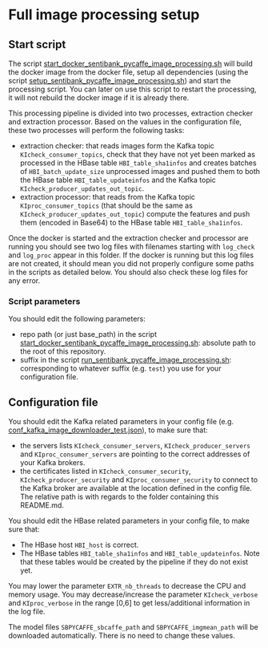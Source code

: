 # Full image processing setup

## Start script

The script [start_docker_sentibank_pycaffe_image_processing.sh](start_docker_sentibank_pycaffe_image_processing.sh) 
will build the docker image from the docker file, setup all dependencies (using the script 
[setup_sentibank_pycaffe_image_processing.sh](setup_sentibank_pycaffe_image_processing.sh)) and start the 
processing script. You can later on use this script to restart the processing, it will not rebuild the docker image 
if it is already there.

This processing pipeline is divided into two processes, extraction checker and extraction processor.
Based on the values in the configuration file, these two processes will perform the following tasks:
 
- extraction checker: that reads images form the Kafka topic `KIcheck_consumer_topics`,
check that they have not yet been marked as processed in the HBase table `HBI_table_sha1infos`
and creates batches of `HBI_batch_update_size` unprocessed images and pushed them to both 
the HBase table `HBI_table_updateinfos` and the Kafka topic `KIcheck_producer_updates_out_topic`.
- extraction processor: that reads from the Kafka topic `KIproc_consumer_topics` (that should be the same as 
`KIcheck_producer_updates_out_topic`) compute the features and push them (encoded in Base64) to the HBase table `HBI_table_sha1infos`. 

Once the docker is started and the extraction checker and processor are running you should see
two log files with filenames starting with `log_check` and `log_proc` appear in this folder.
If the docker is running but this log files are not created, it should mean you 
did not properly configure some paths in the scripts as detailed below. 
You should also check these log files for any error.  

### Script parameters

You should edit the following parameters:

- repo path (or just base_path) in the script [start_docker_sentibank_pycaffe_image_processing.sh](start_docker_sentibank_pycaffe_image_processing.sh): absolute path to the root of this repository. 
- suffix in the script [run_sentibank_pycaffe_image_processing.sh](run_sentibank_pycaffe_image_processing.sh): corresponding to whatever suffix (e.g. `test`) you use for your configuration file.  

## Configuration file

You should edit the Kafka related parameters in your config file (e.g. [conf_kafka_image_downloader_test.json](../../conf/conf_kafka_image_downloader_test.json)), 
to make sure that:

- the servers lists `KIcheck_consumer_servers`, `KIcheck_producer_servers` and 
`KIproc_consumer_servers` are pointing to the correct addresses 
of your Kafka brokers.
- the certificates listed in 
`KIcheck_consumer_security`, `KIcheck_producer_security` and `KIproc_consumer_security`
to connect to the Kafka broker are available at the location 
defined in the config file. 
The relative path is with regards to the folder containing this README.md.


You should edit the HBase related parameters in your config file, to make sure that:

- The HBase host `HBI_host` is correct.
- The HBase tables `HBI_table_sha1infos` and `HBI_table_updateinfos`.
Note that these tables would be created by the pipeline if they do not exist yet.

You may lower the parameter `EXTR_nb_threads` to decrease the CPU and memory usage. 
You may decrease/increase the parameter `KIcheck_verbose` and `KIproc_verbose` in the range [0,6] to get less/additional information in 
the log file.

The model files `SBPYCAFFE_sbcaffe_path` and `SBPYCAFFE_imgmean_path` will be downloaded automatically. 
There is no need to change these values.